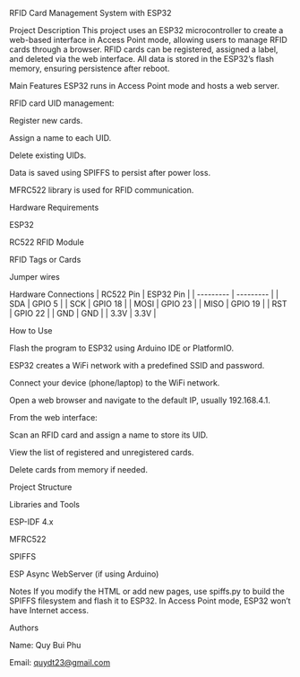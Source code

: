 RFID Card Management System with ESP32

Project Description
This project uses an ESP32 microcontroller to create a web-based interface in Access Point mode, allowing users to manage RFID cards through a browser. RFID cards can be registered, assigned a label, and deleted via the web interface. All data is stored in the ESP32’s flash memory, ensuring persistence after reboot.

Main Features
ESP32 runs in Access Point mode and hosts a web server.

RFID card UID management:

Register new cards.

Assign a name to each UID.

Delete existing UIDs.

Data is saved using SPIFFS to persist after power loss.

MFRC522 library is used for RFID communication.



Hardware Requirements

ESP32

RC522 RFID Module

RFID Tags or Cards

Jumper wires

Hardware Connections
| RC522 Pin | ESP32 Pin |
| --------- | --------- |
| SDA       | GPIO 5    |
| SCK       | GPIO 18   |
| MOSI      | GPIO 23   |
| MISO      | GPIO 19   |
| RST       | GPIO 22   |
| GND       | GND       |
| 3.3V      | 3.3V      |

How to Use

Flash the program to ESP32 using Arduino IDE or PlatformIO.

ESP32 creates a WiFi network with a predefined SSID and password.

Connect your device (phone/laptop) to the WiFi network.

Open a web browser and navigate to the default IP, usually 192.168.4.1.

From the web interface:

Scan an RFID card and assign a name to store its UID.

View the list of registered and unregistered cards.

Delete cards from memory if needed.

Project Structure



Libraries and Tools

ESP-IDF 4.x

MFRC522

SPIFFS

ESP Async WebServer (if using Arduino)

Notes
If you modify the HTML or add new pages, use spiffs.py to build the SPIFFS filesystem and flash it to ESP32.
In Access Point mode, ESP32 won’t have Internet access.



Authors

Name: Quy Bui Phu

Email: quydt23@gmail.com
